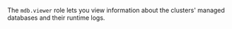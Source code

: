 The `mdb.viewer` role lets you view information about the clusters' managed databases and their runtime logs.
